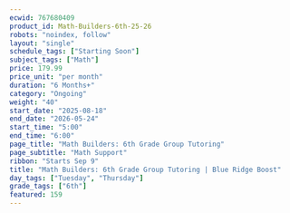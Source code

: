 ```yaml
---
ecwid: 767680409
product_id: Math-Builders-6th-25-26
robots: "noindex, follow"
layout: "single"
schedule_tags: ["Starting Soon"]
subject_tags: ["Math"]
price: 179.99
price_unit: "per month"
duration: "6 Months+"
category: "Ongoing"
weight: "40"
start_date: "2025-08-18"
end_date: "2026-05-24"
start_time: "5:00"
end_time: "6:00"
page_title: "Math Builders: 6th Grade Group Tutoring"
page_subtitle: "Math Support"
ribbon: "Starts Sep 9"
title: "Math Builders: 6th Grade Group Tutoring | Blue Ridge Boost"
day_tags: ["Tuesday", "Thursday"]
grade_tags: ["6th"]
featured: 159
---
```

